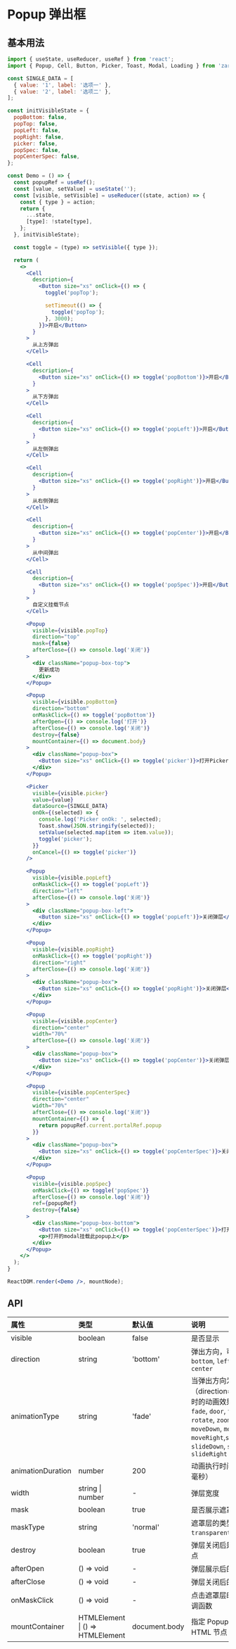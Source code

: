 # Popup 弹出框



## 基本用法
```jsx
import { useState, useReducer, useRef } from 'react';
import { Popup, Cell, Button, Picker, Toast, Modal, Loading } from 'zarm';

const SINGLE_DATA = [
  { value: '1', label: '选项一' },
  { value: '2', label: '选项二' },
];

const initVisibleState = {
  popBottom: false,
  popTop: false,
  popLeft: false,
  popRight: false,
  picker: false,
  popSpec: false,
  popCenterSpec: false,
};

const Demo = () => {
  const popupRef = useRef();
  const [value, setValue] = useState('');
  const [visible, setVisible] = useReducer((state, action) => {
    const { type } = action;
    return {
      ...state,
      [type]: !state[type],
    };
  }, initVisibleState);

  const toggle = (type) => setVisible({ type });

  return (
    <>
      <Cell
        description={
          <Button size="xs" onClick={() => {
            toggle('popTop');

            setTimeout(() => {
              toggle('popTop');
            }, 3000);
          }}>开启</Button>
        }
      >
        从上方弹出
      </Cell>

      <Cell
        description={
          <Button size="xs" onClick={() => toggle('popBottom')}>开启</Button>
        }
      >
        从下方弹出
      </Cell>

      <Cell
        description={
          <Button size="xs" onClick={() => toggle('popLeft')}>开启</Button>
        }
      >
        从左侧弹出
      </Cell>

      <Cell
        description={
          <Button size="xs" onClick={() => toggle('popRight')}>开启</Button>
        }
      >
        从右侧弹出
      </Cell>

      <Cell
        description={
          <Button size="xs" onClick={() => toggle('popCenter')}>开启</Button>
        }
      >
        从中间弹出
      </Cell>

      <Cell
        description={
          <Button size="xs" onClick={() => toggle('popSpec')}>开启</Button>
        }
      >
        自定义挂载节点
      </Cell>

      <Popup
        visible={visible.popTop}
        direction="top"
        mask={false}
        afterClose={() => console.log('关闭')}
      >
        <div className="popup-box-top">
          更新成功
        </div>
      </Popup>

      <Popup
        visible={visible.popBottom}
        direction="bottom"
        onMaskClick={() => toggle('popBottom')}
        afterOpen={() => console.log('打开')}
        afterClose={() => console.log('关闭')}
        destroy={false}
        mountContainer={() => document.body}
      >
        <div className="popup-box">
          <Button size="xs" onClick={() => toggle('picker')}>打开Picker</Button>
        </div>
      </Popup>

      <Picker
        visible={visible.picker}
        value={value}
        dataSource={SINGLE_DATA}
        onOk={(selected) => {
          console.log('Picker onOk: ', selected);
          Toast.show(JSON.stringify(selected));
          setValue(selected.map(item => item.value));
          toggle('picker');
        }}
        onCancel={() => toggle('picker')}
      />

      <Popup
        visible={visible.popLeft}
        onMaskClick={() => toggle('popLeft')}
        direction="left"
        afterClose={() => console.log('关闭')}
      >
        <div className="popup-box-left">
          <Button size="xs" onClick={() => toggle('popLeft')}>关闭弹层</Button>
        </div>
      </Popup>

      <Popup
        visible={visible.popRight}
        onMaskClick={() => toggle('popRight')}
        direction="right"
        afterClose={() => console.log('关闭')}
      >
        <div className="popup-box">
          <Button size="xs" onClick={() => toggle('popRight')}>关闭弹层</Button>
        </div>
      </Popup>

      <Popup
        visible={visible.popCenter}
        direction="center"
        width="70%"
        afterClose={() => console.log('关闭')}
      >
        <div className="popup-box">
          <Button size="xs" onClick={() => toggle('popCenter')}>关闭弹层</Button>
        </div>
      </Popup>

      <Popup
        visible={visible.popCenterSpec}
        direction="center"
        width="70%"
        afterClose={() => console.log('关闭')}
        mountContainer={() => {
          return popupRef.current.portalRef.popup
        }}
      >
        <div className="popup-box">
          <Button size="xs" onClick={() => toggle('popCenterSpec')}>关闭弹层</Button>
        </div>
      </Popup>

      <Popup
        visible={visible.popSpec}
        onMaskClick={() => toggle('popSpec')}
        afterClose={() => console.log('关闭')}
        ref={popupRef}
        destroy={false}
      >
        <div className="popup-box-bottom">
          <Button size="xs" onClick={() => toggle('popCenterSpec')}>打开弹层</Button>
          <p>打开的modal挂载此popup上</p>
        </div>
      </Popup>
    </>
  );
}

ReactDOM.render(<Demo />, mountNode);
```



## API

| 属性 | 类型 | 默认值 | 说明 |
| :--- | :--- | :--- | :--- |
| visible | boolean | false | 是否显示 |
| direction | string | 'bottom' | 弹出方向，可选值 `top`, `bottom`, `left`, `right`, `center` |
| animationType | string | 'fade' | 当弹出方向为中间位置（direction="center"）时的动画效果，可选值 `fade`, `door`, `flip`, `rotate`, `zoom`,`moveUp`, `moveDown`, `moveLeft`, `moveRight`,`slideUp`, `slideDown`, `slideLeft`, `slideRight` |
| animationDuration | number | 200 | 动画执行时间（单位：毫秒） |
| width | string &#124; number | - | 弹层宽度 |
| mask | boolean | true | 是否展示遮罩层 |
| maskType | string | 'normal' | 遮罩层的类型，可选值 `transparent`, `normal` |
| destroy | boolean | true | 弹层关闭后是否移除节点 |
| afterOpen | () => void | - | 弹层展示后的回调 |
| afterClose | () => void | - | 弹层关闭后的回调 |
| onMaskClick | () => void | - | 点击遮罩层时触发的回调函数 |
| mountContainer | HTMLElement &#124; () => HTMLElement | document.body | 指定 Popup 挂载的 HTML 节点 |